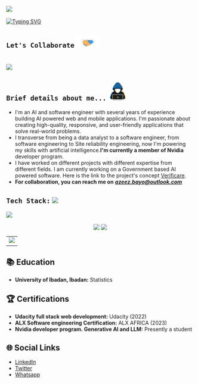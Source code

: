 <div align="left">

![](https://komarev.com/ghpvc/?username=AzeezBayo&style=plastic&color=red&label=PROFILE+VIEWS)

[![Typing SVG](https://readme-typing-svg.demolab.com?font=fira+code&duration=2000&pause=1500&color=15C50F&background=194C6900&width=440&height=55&lines=Hey+guys!+Pleased+to+meet+you;My+names+are+Azeez+Bayo%2C;AI+and+Software+Engineer+%40Verifcare.me;Thanks+for+stopping+by)](https://git.io/typing-svg)

## <b>`Let's Collaborate`</b><img src="https://github.com/0xAbdulKhalid/0xAbdulKhalid/raw/main/assets/mdImages/handshake.gif" width ="70">


#
![](https://img.freepik.com/premium-photo/3d-guy-sitting-laptop-generative-ai_384720-2624.jpg?w=826)

## <b>`Brief details about me...`</b> <picture><img src = "https://github.com/0xAbdulKhalid/0xAbdulKhalid/raw/main/assets/mdImages/about_me.gif" width = 50px></picture>
- I'm an AI and software engineer with several years of experience building AI powered web and mobile applications. I'm passionate about creating high-quality, responsive, and user-friendly applications that solve real-world problems.
- I transverse from being a data analyst to a software engineer, from software engineering to Site reliability engineering, now I'm powering my skills with artificial intelligence.**I'm currently a member of Nvidia** developer program. 
- I have worked on different projects with different expertise from different fields.
I am currently working on a Government based AI powered software. Here is the link to the project's concept [Verificare](https://verificare.me/).
- **For collaboration, you can reach me on** ***azeez.bayo@outlook.com***




## <b> `Tech Stack:`  </b><img src="https://media2.giphy.com/media/QssGEmpkyEOhBCb7e1/giphy.gif?cid=ecf05e47a0n3gi1bfqntqmob8g9aid1oyj2wr3ds3mg700bl&rid=giphy.gif" width ="30">
<p align="left">
  <a href="https://skillicons.dev">
    <img src="https://skillicons.dev/icons?i=python,js,c,react,angular,ts,nodejs,express,flask,django,mysql,mongodb,postgresql,docker,nginx,redis,firebase,html,css,tailwind,vim,bash,git,linux,Kubernetes&perline=13" />
  </a>
</p>


<p align="center">
 
  <img height="180em" src="https://github-readme-stats.vercel.app/api?username=AzeezBayo&show_icons=true&count_private=true&theme=merko&text_color=c9cacc&icon_color=2bbc8a&bg_color=1d1f21" />
  <img height="180em" src="https://github-readme-stats.vercel.app/api/top-langs/?layout=compact&username=AzeezBayo&theme=merko&text_color=c9cacc&icon_color=2bbc8a&bg_color=1d1f21" />
</p> 

<div align="center">
    <table>
      <tr>
        <td>
          <a href="http://www.github.com/AzeezBayo"><img src="https://github-readme-streak-stats.herokuapp.com/?user=AzeezBayo&stroke=ffffff&background=188f5f&ring=5BCDEC&fire=5BCDEC&currStreakNum=ffffff&currStreakLabel=5BCDEC&sideNums=ffffff&sideLabels=ffffff&dates=ffffff&hide_border=true" /></a>
         </td>
      </tr>
  </table>
</div>

## 📚 Education

- **University of Ibadan, Ibadan:** Statistics
<!-- - **University Name:** Degree Name (Graduation Year) -->

## 🏆 Certifications

- **Udacity full stack web development:** Udacity (2022)
- **ALX Software engineering Certification:** ALX AFRICA (2023)
- **Nvidia developer program. Generative AI and LLM:** Presently a student

## 🌐 Social Links
- [LinkedIn](https://www.linkedin.com/in/azeezbayo)
- [Twitter](https://twitter.com/RealAzeezBayo)
- [Whatsapp](https://wa.me/message/2MK7SAUB7NU2O1)